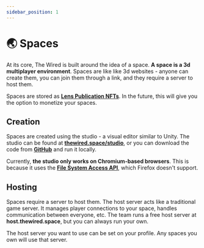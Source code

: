 ```yaml
---
sidebar_position: 1
---
```


# 🌏 Spaces

At its core, The Wired is built around the idea of a space. **A space is a 3d multiplayer environment**. Spaces are like like 3d websites - anyone can create them, you can join them through a link, and they require a server to host them.

Spaces are stored as **[Lens Publication NFTs](https://docs.lens.xyz/docs/publication)**. In the future, this will give you the option to monetize your spaces.

## Creation

Spaces are created using the studio - a visual editor similar to Unity. The studio can be found at **[thewired.space/studio](https://www.thewired.space/studio)**, or you can download the code from **[GitHub](https://github.com/wired-xr/wired)** and run it locally.

Currently, **the studio only works on Chromium-based browsers**. This is because it uses the **[File System Access API](https://developer.mozilla.org/en-US/docs/Web/API/File_System_Access_API)**, which Firefox doesn't support.

## Hosting

Spaces require a server to host them. The host server acts like a traditional game server. It manages player connections to your space, handles communication between everyone, etc. The team runs a free host server at **host.thewired.space**, but you can always run your own.

The host server you want to use can be set on your profile. Any spaces you own will use that server.

